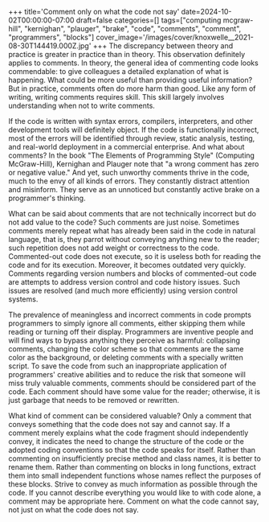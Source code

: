 +++
title='Comment only on what the code not say'
date=2024-10-02T00:00:00-07:00
draft=false
categories=[]
tags=["computing mcgraw-hill", "kernighan", "plauger", "brake", "code", "comments", "comment", "programmers", "blocks"]
cover_image='/images/cover/knoxwelle__2021-08-30T144419.000Z.jpg'
+++
The discrepancy between theory and practice is greater in practice than in theory. This observation definitely applies to comments. In theory, the general idea of commenting code looks commendable: to give colleagues a detailed explanation of what is happening. What could be more useful than providing useful information? But in practice, comments often do more harm than good. Like any form of writing, writing comments requires skill. This skill largely involves understanding when not to write comments.

If the code is written with syntax errors, compilers, interpreters, and other development tools will definitely object. If the code is functionally incorrect, most of the errors will be identified through review, static analysis, testing, and real-world deployment in a commercial enterprise. And what about comments? In the book "The Elements of Programming Style" (Computing McGraw-Hill), Kernighan and Plauger note that "a wrong comment has zero or negative value." And yet, such unworthy comments thrive in the code, much to the envy of all kinds of errors. They constantly distract attention and misinform. They serve as an unnoticed but constantly active brake on a programmer's thinking.

What can be said about comments that are not technically incorrect but do not add value to the code? Such comments are just noise. Sometimes comments merely repeat what has already been said in the code in natural language, that is, they parrot without conveying anything new to the reader; such repetition does not add weight or correctness to the code. Commented-out code does not execute, so it is useless both for reading the code and for its execution. Moreover, it becomes outdated very quickly. Comments regarding version numbers and blocks of commented-out code are attempts to address version control and code history issues. Such issues are resolved (and much more efficiently) using version control systems.

The prevalence of meaningless and incorrect comments in code prompts programmers to simply ignore all comments, either skipping them while reading or turning off their display. Programmers are inventive people and will find ways to bypass anything they perceive as harmful: collapsing comments, changing the color scheme so that comments are the same color as the background, or deleting comments with a specially written script. To save the code from such an inappropriate application of programmers' creative abilities and to reduce the risk that someone will miss truly valuable comments, comments should be considered part of the code. Each comment should have some value for the reader; otherwise, it is just garbage that needs to be removed or rewritten.

What kind of comment can be considered valuable? Only a comment that conveys something that the code does not say and cannot say. If a comment merely explains what the code fragment should independently convey, it indicates the need to change the structure of the code or the adopted coding conventions so that the code speaks for itself. Rather than commenting on insufficiently precise method and class names, it is better to rename them. Rather than commenting on blocks in long functions, extract them into small independent functions whose names reflect the purposes of these blocks. Strive to convey as much information as possible through the code. If you cannot describe everything you would like to with code alone, a comment may be appropriate here. Comment on what the code cannot say, not just on what the code does not say.